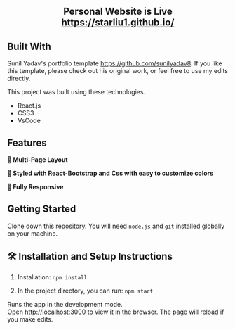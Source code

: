 <h2 align="center">
  Personal Website is Live
  <a href="https://starliu1.github.io/" target="_blank">https://starliu1.github.io/</a>
</h2>
<!-- <div align="center">
  <img width="960" alt="image" src="https://user-images.githubusercontent.com/20383021/148535829-e697023d-cf9b-4873-b04c-ab33c465d085.png">
</div> -->

## Built With

Sunil Yadav's portfolio template  <a href="https://github.com/sunilyadav8" target="_blank">https://github.com/sunilyadav8</a>. If you like this template, please check out his original work, or feel free to use my edits directly. 

This project was built using these technologies.

- React.js
- CSS3
- VsCode

## Features

**📖 Multi-Page Layout**

**🎨 Styled with React-Bootstrap and Css with easy to customize colors**

**📱 Fully Responsive**

## Getting Started

Clone down this repository. You will need `node.js` and `git` installed globally on your machine.

## 🛠 Installation and Setup Instructions

1. Installation: `npm install`

2. In the project directory, you can run: `npm start`

Runs the app in the development mode.\
Open [http://localhost:3000](http://localhost:3000) to view it in the browser.
The page will reload if you make edits.

